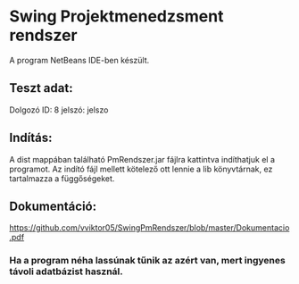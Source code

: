 # Swing Projektmenedzsment rendszer

A program NetBeans IDE-ben készült.

## Teszt adat:

Dolgozó ID: 8 jelszó: jelszo

## Indítás:

A dist mappában található PmRendszer.jar fájlra kattintva indíthatjuk el a programot. Az indító fájl mellett kötelező ott lennie a lib könyvtárnak, ez tartalmazza a függőségeket.


## Dokumentáció:

https://github.com/vviktor05/SwingPmRendszer/blob/master/Dokumentacio.pdf

### Ha a program néha lassúnak tűnik az azért van, mert ingyenes távoli adatbázist használ.
